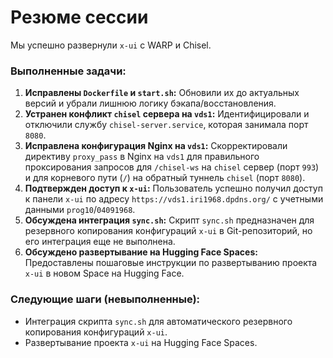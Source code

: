 # Резюме сессии

Мы успешно развернули `x-ui` с WARP и Chisel.

### **Выполненные задачи:**

1.  **Исправлены `Dockerfile` и `start.sh`:** Обновили их до актуальных версий и убрали лишнюю логику бэкапа/восстановления.
2.  **Устранен конфликт `chisel` сервера на `vds1`:** Идентифицировали и отключили службу `chisel-server.service`, которая занимала порт `8080`.
3.  **Исправлена конфигурация Nginx на `vds1`:** Скорректировали директиву `proxy_pass` в Nginx на `vds1` для правильного проксирования запросов для `/chisel-ws` на `chisel` сервер (порт `993`) и для корневого пути (`/`) на обратный туннель `chisel` (порт `8080`).
4.  **Подтвержден доступ к `x-ui`:** Пользователь успешно получил доступ к панели `x-ui` по адресу `https://vds1.iri1968.dpdns.org/` с учетными данными `prog10`/`04091968`.
5.  **Обсуждена интеграция `sync.sh`:** Скрипт `sync.sh` предназначен для резервного копирования конфигураций `x-ui` в Git-репозиторий, но его интеграция еще не выполнена.
6.  **Обсуждено развертывание на Hugging Face Spaces:** Предоставлены пошаговые инструкции по развертыванию проекта `x-ui` в новом Space на Hugging Face.

### **Следующие шаги (невыполненные):**

*   Интеграция скрипта `sync.sh` для автоматического резервного копирования конфигураций `x-ui`.
*   Развертывание проекта `x-ui` на Hugging Face Spaces.